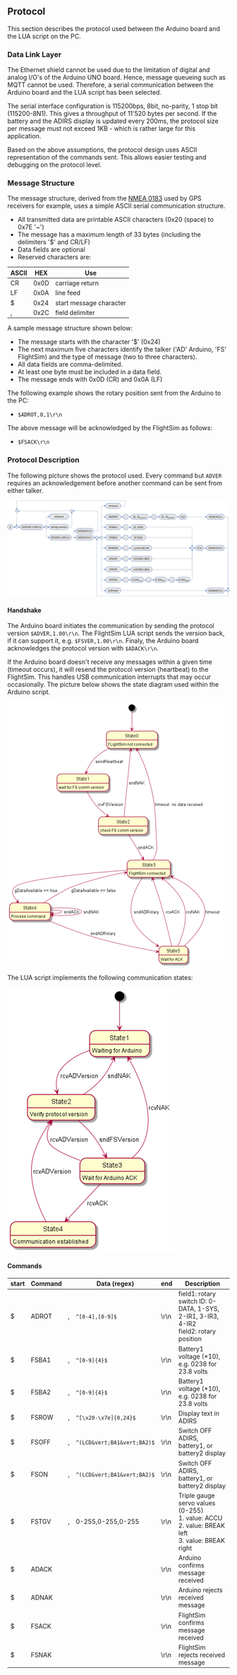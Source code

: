 ## Protocol
This section describes the protocol used between the Arduino board and the LUA script on the PC.

### Data Link Layer
The Ethernet shield cannot be used due to the limitation of digital and analog I/O's of the 
Arduino UNO board. Hence, message queueing such as MQTT cannot be used. Therefore, a serial
communication between the Arduino board and the LUA script has been selected.

The serial interface configuration is 115200bps, 8bit, no-parity, 1 stop bit (115200-8N1). This
gives a throughput of 11'520 bytes per second. If the battery and the ADIRS display is updated
every 200ms, the protocol size per message must not exceed 1KB - which is rather large for this
application.

Based on the above assumptions, the protocol design uses ASCII representation of the commands
sent. This allows easier testing and debugging on the protocol level.

### Message Structure
The message structure, derived from the [NMEA 0183](https://en.wikipedia.org/wiki/NMEA_0183)
used by GPS receivers for example, uses a simple ASCII serial communication structure.

- All transmitted data are printable ASCII characters (0x20 (space) to 0x7E '~')
- The message has a maximum length of 33 bytes (including the delimiters '$' and CR/LF)
- Data fields are optional
- Reserved characters are:

|ASCII|HEX|Use|
|-----|---|---|
|CR|0x0D|carriage return|
|LF|0x0A|line feed|
|$|0x24|start message character|
|,|0x2C|field delimiter|


A sample message structure shown below:
- The message starts with the character '$' (0x24)
- The next maximum five characters identify the talker ('AD' Arduino, 'FS' FlightSim) and
the type of message (two to three characters).
- All data fields are comma-delimited.
- At least one byte must be included in a data field.
- The message ends with 0x0D (CR) and 0x0A (LF)

The following example shows the rotary position sent from the Arduino to the PC:
- `$ADROT,0,1\r\n`

The above message will be acknowledged by the FlightSim as follows:
- `$FSACK\r\n`

### Protocol Description

The following picture shows the protocol used. Every command but `ADVER` requires an
acknowledgement before another command can be sent from either talker.

![Fig. 2-1 Protocol](images/protocol.jpg)

#### Handshake
The Arduino board initiates the communication by sending the protocol version `$ADVER,1.00\r\n`.
The FlightSim LUA script sends the version back, if it can support it, e.g. `$FSVER,1.00\r\n`.
Finaly, the Arduino board acknowledges the protocol version with `$ADACK\r\n`.

If the Arduino board doesn't receive any messages within a given time (timeout occurs), it will
resend the protocol version (heartbeat) to the FlightSim. This handles USB communication
interrupts that may occur occasionally. The picture below shows the state diagram used within
the Arduino script.

![Fig. 2-2 handshake](images/stateArduino.png)

The LUA script implements the following communication states:

![Fig. 2-3 handshake](images/handshake.png)

#### Commands

|start|Command| |Data (regex)         |end |Description|
|---|-------|---|---------------------|----|-----------|
|$|ADROT|,|`^[0-4],[0-9]$`            |\r\n|field1: rotary switch ID: 0-DATA, 1-SYS, 2-IR1, 3-IR3, 4-IR2<br>field2: rotary position|
|$|FSBA1|,|`^[0-9]{4}$`               |\r\n|Battery1 voltage (*10), e.g. 0238 for 23.8 volts|
|$|FSBA2|,|`^[0-9]{4}$`               |\r\n|Battery1 voltage (*10), e.g. 0238 for 23.8 volts|
|$|FSROW|,|`^[\x20-\x7e]{0,24}$`      |\r\n|Display text in ADIRS|
|$|FSOFF|,|`^(LCD&vert;BA1&vert;BA2)$`|\r\n|Switch OFF ADIRS, battery1, or battery2 display|
|$|FSON |,|`^(LCD&vert;BA1&vert;BA2)$`|\r\n|Switch OFF ADIRS, battery1, or battery2 display|
|$|FSTGV|,|0-255,0-255,0-255          |\r\n|Triple gauge servo values (0-255)<br>1. value: ACCU<br>2. value: BREAK left<br>3. value: BREAK right|
|$|ADACK| |                           |\r\n|Arduino confirms message received|
|$|ADNAK| |                           |\r\n|Arduino rejects received message|
|$|FSACK| |                           |\r\n|FlightSim confirms message received|
|$|FSNAK| |                           |\r\n|FlightSim rejects received message|